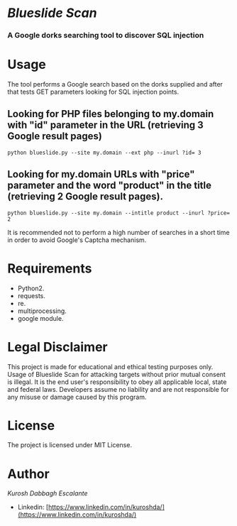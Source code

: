 *Blueslide Scan*
============

### A Google dorks searching tool to discover SQL injection ###


# **Usage** #

The tool performs a Google search based on the dorks supplied and after that tests GET parameters looking for SQL injection points.

## Looking for PHP files belonging to my.domain with "id" parameter in the URL  (retrieving 3 Google result pages) ##
`python blueslide.py --site my.domain --ext php --inurl ?id= 3`

## Looking for my.domain URLs with "price" parameter and the word "product" in the title (retrieving 2 Google result pages). ##
`python blueslide.py --site my.domain --intitle product --inurl ?price= 2`


It is recommended not to perform a high number of searches in a short time in order to avoid Google's Captcha mechanism.


# **Requirements** #
* Python2.
* requests.
* re.
* multiprocessing.
* google module.


# **Legal Disclaimer** #
This project is made for educational and ethical testing purposes only. Usage of Blueslide Scan for attacking targets without prior mutual consent is illegal. It is the end user's responsibility to obey all applicable local, state and federal laws. Developers assume no liability and are not responsible for any misuse or damage caused by this program.


# **License** #
The project is licensed under MIT License.


# **Author** #
*Kurosh Dabbagh Escalante*
* Linkedin: [https://www.linkedin.com/in/kuroshda/](https://www.linkedin.com/in/kuroshda/)
